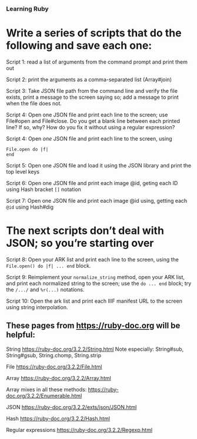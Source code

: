 ### Learning Ruby

# Write a series of scripts that do the following and save each one:

Script 1: read a list of arguments from the command prompt and print them out

Script 2: print the arguments as a comma-separated list (Array#join)

Script 3: Take JSON file path from the command line and verify the file exists, print a message to the screen saying so; add a message to print when the file does not.

Script 4: Open one JSON file and print each line to the screen; use File#open and File#close. Do you get a blank line between each printed line? If so, why? How do you fix it without using a regular expression?

Script 4: Open _one_ JSON file and print each line to the screen, using
```
File.open do |f|
end
```

Script 5: Open one JSON file and load it using the JSON library and print the top level keys

Script 6: Open one JSON file and print each image @id, geting each ID using Hash bracket `[]` notation

Script 7: Open one JSON file and print each image @id using, getting each `@id` using Hash#dig

# The next scripts don’t deal with JSON; so you’re starting over

Script 8: Open your ARK list and print each line to the screen, using the `File.open() do |f| ... end` block.

Script 9: Reimplement your `normalize_string` method, open your ARK list, and print each normalized string to the screen; use the `do ... end` block; try the `/.../` and `%r(...)` notations.

Script 10: Open the ark list and print each IIIF manifest URL to the screen using string interpolation.

## These pages from https://ruby-doc.org will be helpful:

String
https://ruby-doc.org/3.2.2/String.html
Note especially: String#sub, String#gsub, String.chomp, String.strip

File
https://ruby-doc.org/3.2.2/File.html

Array
https://ruby-doc.org/3.2.2/Array.html

Array mixes in all these methods:
https://ruby-doc.org/3.2.2/Enumerable.html

JSON
https://ruby-doc.org/3.2.2/exts/json/JSON.html

Hash
https://ruby-doc.org/3.2.2/Hash.html

Regular expressions
https://ruby-doc.org/3.2.2/Regexp.html
